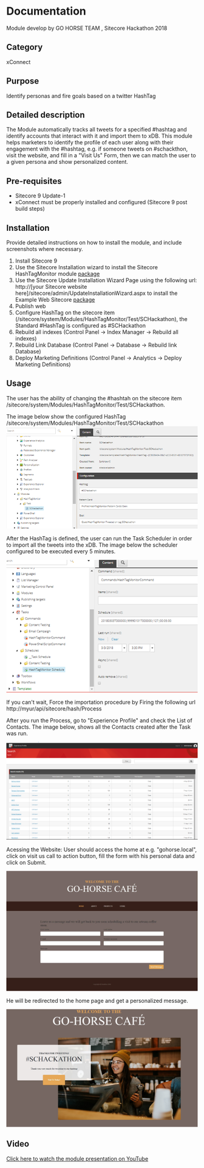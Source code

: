 # Documentation

Module develop by GO HORSE TEAM , Sitecore Hackathon 2018

## Category 

xConnect

## Purpose 
Identify personas and fire goals based on a twitter HashTag

## Detailed description
 The Module automatically tracks all tweets for a specified #hashtag and identify accounts that interact with it and import them to xDB. 
This module helps marketers to identify the profile of each user along with their engagement with the #hashtag, 
e.g. if someone tweets on #schackthon, visit the website, and fill in a "Visit Us" Form, then we can match the user to a given persona
and show personalized content.

## Pre-requisites
- Sitecore 9 Update-1
- xConnect must be properly installed and configured (Sitecore 9 post build steps)

## Installation

Provide detailed instructions on how to install the module, and include screenshots where necessary.
1. Install Sitecore 9
2. Use the Sitecore Installation wizard to install the Sitecore HashTagMonitor module [package](#https://github.com/Sitecore-Hackathon/2018-Go-Horse/blob/master/sc.package/HashTagMonitor-1.0.zip)
3. Use the Sitecore Update Installation Wizard Page using the following url: http://[your Sitecore website here]/sitecore/admin/UpdateInstallationWizard.aspx to install the Example Web Sitecore [package](https://github.com/Sitecore-Hackathon/2018-Go-Horse/blob/master/sc.package/GoHorse_Sample_Site.update)
4. Publish web 
5. Configure HashTag on the sitecore item (/sitecore/system/Modules/HashTagMonitor/Test/SCHackathon), the Standard #HashTag is configured as #SCHackathon
6. Rebuild all indexes (Control Panel ->  Index Manager -> Rebuild all indexes)
7. Rebuild Link Database (Control Panel ->  Database -> Rebuild link Database)
8. Deploy Marketing Definitions (Control Panel ->  Analytics  -> Deploy Marketing Definitions)

## Usage

The user has the ability of changing the #hashtah on the sitecore item /sitecore/system/Modules/HashTagMonitor/Test/SCHackathon.

The image below show the configured HashTag
/sitecore/system/Modules/HashTagMonitor/Test/SCHackathon
![HashTag](images/configurehashtag.png?raw=true "Configure HashTag")

After the HashTag is defined, the user can run the Task Scheduler in order to import all the tweets into the xDB.
The image below the scheduler configured to be executed every 5 minutes.

![Task Scheduler](images/TaskScheduler.png?raw=true "Task Scheduler")

If you can't wait, Force the importation procedure by Firing the following url
http://myur/api/sitecore/hash/Process

After you run the Process, go to "Experience Profile" and check the List of Contacts. The image below, shows all the Contacts created after the Task was run.

![Contacts](images/contacts.png?raw=true "Contacts")

Acessing the Website:
User should access the home at e.g. "gohorse.local", click on visit us call to action button, fill the form with his personal data and click on Submit. 

![Visit Us](images/VisitUs.png?raw=true "Visit Us")

He will be redirected to the home page and get a personalized message.

![Thanks for tweeting](images/ThanksForTweeting.jpg?raw=true "Thanks for tweeting")

## Video
[Click here to watch the module presentation on YouTube](https://youtu.be/2lEAazVlHUQ) 


